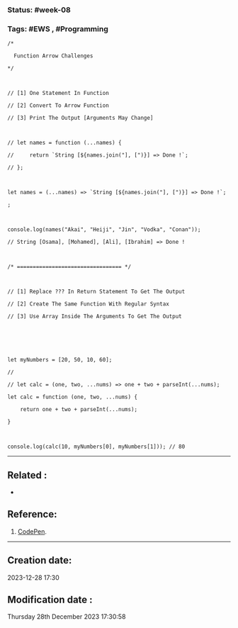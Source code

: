 
### Status: #week-08

### Tags: #EWS  , #Programming 




```JS
/*

  Function Arrow Challenges

*/

  

// [1] One Statement In Function

// [2] Convert To Arrow Function

// [3] Print The Output [Arguments May Change]

  

// let names = function (...names) {

//     return `String [${names.join("], [")}] => Done !`;

// };

  

let names = (...names) => `String [${names.join("], [")}] => Done !`;

;

  

console.log(names("Akai", "Heiji", "Jin", "Vodka", "Conan"));

// String [Osama], [Mohamed], [Ali], [Ibrahim] => Done !

  

/* ================================= */

  

// [1] Replace ??? In Return Statement To Get The Output

// [2] Create The Same Function With Regular Syntax

// [3] Use Array Inside The Arguments To Get The Output

  
  
  
  

let myNumbers = [20, 50, 10, 60];

//

// let calc = (one, two, ...nums) => one + two + parseInt(...nums);

let calc = function (one, two, ...nums) {

    return one + two + parseInt(...nums);

}

  

console.log(calc(10, myNumbers[0], myNumbers[1])); // 80
````



______________________________________________________________________


## Related : 

- 

## Reference: 

1.  [CodePen](https://codepen.io/Fahad-Mohamed/pen/dyroWpj).


---

  ## Creation date: 
  
  2023-12-28 17:30 
  
  
   ## Modification date :
   
   Thursday 28th December 2023 17:30:58